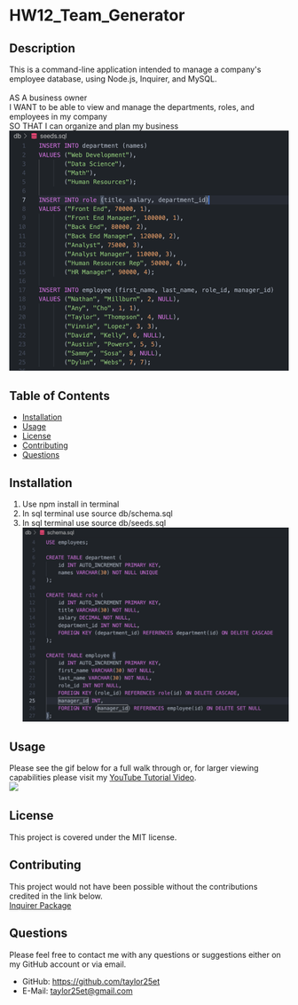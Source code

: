 # HW12_Team_Generator

## Description
This is a command-line application intended to manage a company's employee database, using Node.js, Inquirer, and MySQL.<br> <br>AS A business owner<br>I WANT to be able to view and manage the departments, roles, and employees in my company<br>SO THAT I can organize and plan my business<br>![](./assets/seeds.png)

## Table of Contents

- [Installation](#installation)
- [Usage](#usage)
- [License](#license)
- [Contributing](#contributing)
- [Questions](#questions)

## Installation 
1) Use npm install in terminal<br>
2) In sql terminal use source db/schema.sql<br>
3) In sql terminal use source db/seeds.sql<br>
![](./assets/schema.png)
## Usage
Please see the gif below for a full walk through or, for larger viewing capabilities please visit my [YouTube Tutorial Video](https://youtu.be/UW8xqcTugQE). <br> ![](./assets/gif.gif)
## License
This project is covered under the MIT license. <br>

## Contributing
This project would not have been possible without the contributions credited in the link below. <br>  [Inquirer Package](https://www.npmjs.com/package/inquirer)

## Questions
Please feel free to contact me with any questions or suggestions either on my GitHub account or via email.
* GitHub: https://github.com/taylor25et
* E-Mail: taylor25et@gmail.com
